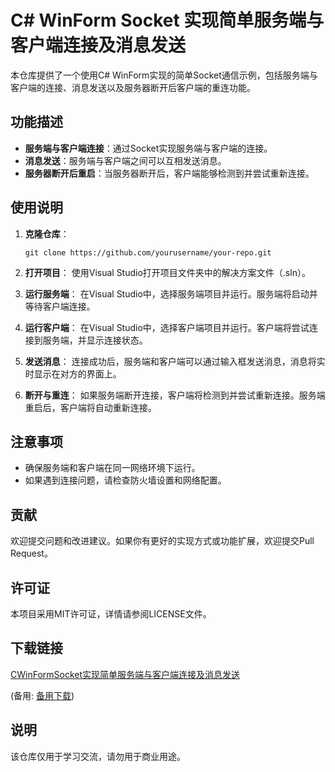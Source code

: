 # C# WinForm Socket 实现简单服务端与客户端连接及消息发送

本仓库提供了一个使用C# WinForm实现的简单Socket通信示例，包括服务端与客户端的连接、消息发送以及服务器断开后客户端的重连功能。

## 功能描述

- **服务端与客户端连接**：通过Socket实现服务端与客户端的连接。
- **消息发送**：服务端与客户端之间可以互相发送消息。
- **服务器断开后重启**：当服务器断开后，客户端能够检测到并尝试重新连接。

## 使用说明

1. **克隆仓库**：
   ```
   git clone https://github.com/yourusername/your-repo.git
   ```

2. **打开项目**：
   使用Visual Studio打开项目文件夹中的解决方案文件（.sln）。

3. **运行服务端**：
   在Visual Studio中，选择服务端项目并运行。服务端将启动并等待客户端连接。

4. **运行客户端**：
   在Visual Studio中，选择客户端项目并运行。客户端将尝试连接到服务端，并显示连接状态。

5. **发送消息**：
   连接成功后，服务端和客户端可以通过输入框发送消息，消息将实时显示在对方的界面上。

6. **断开与重连**：
   如果服务端断开连接，客户端将检测到并尝试重新连接。服务端重启后，客户端将自动重新连接。

## 注意事项

- 确保服务端和客户端在同一网络环境下运行。
- 如果遇到连接问题，请检查防火墙设置和网络配置。

## 贡献

欢迎提交问题和改进建议。如果你有更好的实现方式或功能扩展，欢迎提交Pull Request。

## 许可证

本项目采用MIT许可证，详情请参阅LICENSE文件。

## 下载链接
[CWinFormSocket实现简单服务端与客户端连接及消息发送](https://pan.quark.cn/s/6f0c1eb3b2b0) 

(备用: [备用下载](https://pan.baidu.com/s/17B7ZotW_9zcgHU2ddb3PeA?pwd=1234))

## 说明

该仓库仅用于学习交流，请勿用于商业用途。
